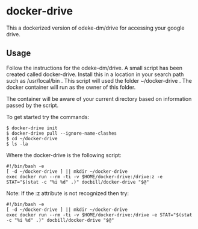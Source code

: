 # docker-drive
This a dockerized version of odeke-dm/drive for accessing your google drive.

## Usage

Follow the instructions for the odeke-dm/drive.  A small script has been created called docker-drive.  Install this in a location in your search path such as /usr/local/bin .  This script will used the folder ~/docker-drive .  The docker container will run as the owner of this folder.

The container will be aware of your current directory based on information passed by the script.

To get started try the commands:

	$ docker-drive init
	$ docker-drive pull --ignore-name-clashes
	$ cd ~/docker-drive
	$ ls -la

Where the docker-drive is the following script:

	#!/bin/bash -e
	[ -d ~/docker-drive ] || mkdir ~/docker-drive
	exec docker run --rm -ti -v $HOME/docker-drive:/drive:z -e STAT="$(stat -c "%i %d" .)" docbill/docker-drive "$@"

Note: If the :z attribute is not recognized then try:

	#!/bin/bash -e
	[ -d ~/docker-drive ] || mkdir ~/docker-drive
	exec docker run --rm -ti -v $HOME/docker-drive:/drive -e STAT="$(stat -c "%i %d" .)" docbill/docker-drive "$@"


